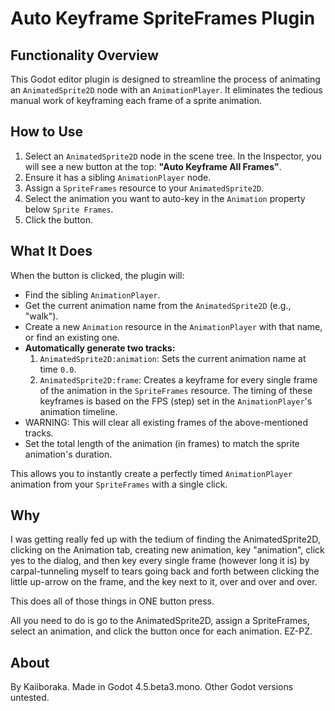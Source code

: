 # Auto Keyframe SpriteFrames Plugin


## Functionality Overview

This Godot editor plugin is designed to streamline the process of animating an `AnimatedSprite2D` node with an `AnimationPlayer`. It eliminates the tedious manual work of keyframing each frame of a sprite animation.


## How to Use

1.  Select an `AnimatedSprite2D` node in the scene tree. 
		In the Inspector, you will see a new button at the top: **"Auto Keyframe All Frames"**.
2.  Ensure it has a sibling `AnimationPlayer` node.
3.  Assign a `SpriteFrames` resource to your `AnimatedSprite2D`.
4.  Select the animation you want to auto-key in the `Animation` property below `Sprite Frames`.
5.  Click the button.


## What It Does

When the button is clicked, the plugin will:

*   Find the sibling `AnimationPlayer`.
*   Get the current animation name from the `AnimatedSprite2D` (e.g., "walk").
*   Create a new `Animation` resource in the `AnimationPlayer` with that name, or find an existing one.
*   **Automatically generate two tracks:**
	1.   `AnimatedSprite2D:animation`: Sets the current animation name at time `0.0`.
	2.   `AnimatedSprite2D:frame`: Creates a keyframe for every single frame of the animation in the `SpriteFrames` resource. The timing of these keyframes is based on the FPS (step) set in the `AnimationPlayer`'s animation timeline.
*   WARNING: This will clear all existing frames of the above-mentioned tracks.
*   Set the total length of the animation (in frames) to match the sprite animation's duration.

This allows you to instantly create a perfectly timed `AnimationPlayer` animation from your `SpriteFrames` with a single click.


## Why

I was getting really fed up with the tedium of finding the AnimatedSprite2D, clicking on the Animation tab, creating new animation, key "animation", click yes to the dialog, and then key every single frame (however long it is) by carpal-tunneling myself to tears going back and forth between clicking the little up-arrow on the frame, and the key next to it, over and over and over.

This does all of those things in ONE button press. 

All you need to do is go to the AnimatedSprite2D, assign a SpriteFrames, select an animation, and click the button once for each animation. EZ-PZ.


## About

By Kaiiboraka. Made in Godot 4.5.beta3.mono. Other Godot versions untested.
